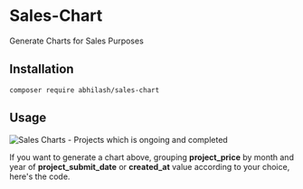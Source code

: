 # Sales-Chart
Generate Charts for Sales Purposes
## Installation

```
composer require abhilash/sales-chart
```
## Usage

![Sales Charts - Projects which is ongoing and completed](https://vymaps.team24seven.online/assets/images/chart.png)

If you want to generate a chart above, grouping __project_price__ by month and year of __project_submit_date__ or __created_at__ value according to your choice, here's the code.
